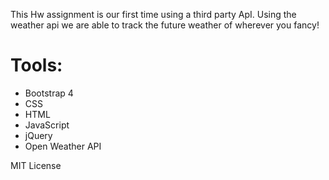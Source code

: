 This Hw assignment is our first time using a third party ApI. Using the weather api we are able to track the future weather of wherever you fancy!
# Tools:
* Bootstrap 4
* CSS
* HTML
* JavaScript
* jQuery
* Open Weather API

MIT License
